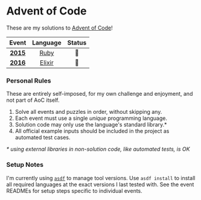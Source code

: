 # Advent of Code

These are my solutions to [Advent of Code](https://adventofcode.com/about)!

Event            | Language | Status
:--------------: | :------: | :----:
[**2015**](2015) | [Ruby]   | 🏁
[**2016**](2016) | [Elixir] | 🚧

[Ruby]: https://www.ruby-lang.org/
[Elixir]: https://elixir-lang.org/

### Personal Rules

These are entirely self-imposed, for my own challenge and enjoyment, and not
part of AoC itself.

1. Solve all events and puzzles in order, without skipping any.
2. Each event must use a single _unique_ programming language.
3. Solution code may only use the language's standard library.*
4. All official example inputs should be included in the project as automated
   test cases.

_\* using external libraries in non-solution code, like automated tests, is OK_

### Setup Notes

I'm currently using [`asdf`](https://github.com/asdf-vm/asdf) to manage tool
versions. Use `asdf install` to install all required languages at the exact
versions I last tested with. See the event READMEs for setup steps specific to
individual events.
